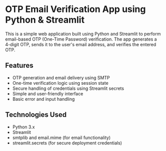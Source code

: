 # OTP Email Verification App using Python & Streamlit

This is a simple web application built using Python and Streamlit to perform email-based OTP (One-Time Password) verification. The app generates a 4-digit OTP, sends it to the user's email address, and verifies the entered OTP.

## Features

- OTP generation and email delivery using SMTP
- One-time verification logic using session state
- Secure handling of credentials using Streamlit secrets
- Simple and user-friendly interface
- Basic error and input handling

## Technologies Used

- Python 3.x
- Streamlit
- smtplib and email.mime (for email functionality)
- streamlit.secrets (for secure deployment credentials)

